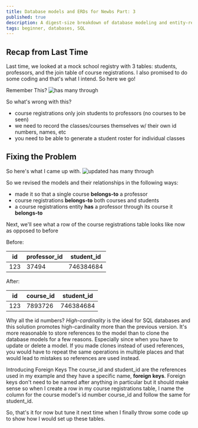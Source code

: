 ```yaml
---
title: Database models and ERDs for Newbs Part: 3
published: true
description: A digest-size breakdown of database modeling and entity-relationship models/diagrams.
tags: beginner, databases, SQL
---
```


## Recap from Last Time

Last time, we looked at a mock school registry with 3 tables: students, professors, and the join table of course registrations. I also promised to do some coding and that's what I intend. So here we go!

Remember This?
![has many through](https://i.ibb.co/N2dmN9n/has-many-through.jpg)

So what's wrong with this?
- course registrations only join students to professors (no courses to be seen)
- we need to record the classes/courses themselves w/ their own id numbers, names, etc 
- you need to be able to generate a student roster for individual classes

## Fixing the Problem

So here's what I came up with.
![updated has many through](https://i.ibb.co/BgLRdfM/many-to-many-2.jpg)

So we revised the models and their relationships in the following ways:
- made it so that a single course **belongs-to** a professor
- course registrations **belongs-to** both courses and students
- a course registrations entity **has** a professor through its course it **belongs-to**

Next, we'll see what a row of the course registrations table looks like now as opposed to before

Before:

|id|professor_id| student_id| 
|-------|-------|------|
|123|37494|746384684|

After:

|id|course_id| student_id| 
|-------|-------|------|
|123|7893726|746384684|


Why all the id numbers?
_High-cardinality_ is the ideal for SQL databases and this solution promotes high-cardinality more than the previous version. It's more reasonable to store references to the model than to clone the database models for a few reasons. Especially since when you have to update or delete a model. If you made clones instead of used references, you would have to repeat the same operations in multiple places and that would lead to mistakes so references are used instead.

Introducing Foreign Keys
The course_id and student_id are the references used in my example and they have a specific name, **foreign keys**. Foreign keys don't need to be named after anything in particular but it should make sense so when I create a row in my course registrations table, I name the column for the course model's id number course_id and follow the same for student_id.

So, that's it for now but tune it next time when I finally throw some code up to show how I would set up these tables.
